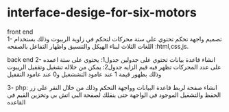 # interface-desige-for-six-motors
front end <br>
1-  تصميم واجهة تحكم تحتوي على ستة محركات لتحكم في زاوية الريبوت وذلك بستخدام اللغات الثلاث لبناء
الهيكل والتنسيق واظهار التفاعل بالصفحه :html,css,js.

back end
2- انشاء قاعدة بيانات تحتوي على جدولين 
جدول1: يحتوي على ستة اعمده على عدد المحركات تظهر فيه قيم الزايه
جدول2: يمكن من خلاله تشغيل وتقفيل الريبوت وذلك بظهور قيمة 1 عند عامود التششغيل و0 عند عامود التقفيل  

3- php: انشاء صفحة لربط قاعدة البيانات وواجهة التحكم وذلك من خلال النقر على زر الحفظ والتشغيل الموجود في الواجهة حتى ينقلك لصفحة
البي اتش بي وتخزين القيم في القاعده 
